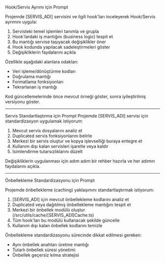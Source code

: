 Hook/Servis Ayrımı için Prompt

Projemde [SERVIS_ADI] servisini ve ilgili hook'ları inceleyerek Hook/Servis ayrımını uygula:

1. Servisteki temel işlemleri tanımla ve grupla
2. Hook'lardaki iş mantığını (business logic) tespit et
3. Bu mantığı servise taşıyacak değişiklikler öner
4. Hook kodunda yapılacak sadeleştirmeleri göster
5. Değişikliklerin faydalarını açıkla

Özellikle aşağıdaki alanlara odaklan:
- Veri işleme/dönüştürme kodları
- Doğrulama mantığı
- Formatlama fonksiyonları 
- Tekrarlanan iş mantığı

Kod güncellemelerinde önce mevcut örneği göster, sonra iyileştirilmiş versiyonu göster.



-------

Servis Standartlaştırma için Prompt
Projemde [SERVIS_ADI] servisi için standardizasyon uygulamak istiyorum:

1. Mevcut servis dosyalarını analiz et
2. Duplicated servis fonksiyonlarını belirle
3. Merkezi bir servis oluştur ve kopya işlevselliği buraya entegre et
4. Kullanım dışı kalan servisleri işaretle veya kaldır
5. İsimlendirme tutarsızlıklarını düzelt

Değişikliklerin uygulanması için adım adım bir rehber hazırla ve her adımın faydalarını açıkla.


----

Önbellekleme Standardizasyonu için Prompt

Projemde önbellekleme (caching) yaklaşımını standartlaştırmak istiyorum:

1. [SERVIS_ADI] için mevcut önbellekleme kodlarını analiz et
2. Duplicated veya dağıtılmış önbellekleme mantığını tespit et
3. Merkezi bir önbellek modülü oluştur (/src/utils/cache/[SERVIS_ADI]Cache.ts)
4. Tüm hook'ları bu modülü kullanacak şekilde güncelle
5. Kullanım dışı kalan önbellek kodlarını temizle

Önbellekleme standardizasyonu sürecinde dikkat edilmesi gereken:
- Aynı önbellek anahtarı üretme mantığı
- Tutarlı önbellek süresi yönetimi
- Önbellek geçersiz kılma stratejisi